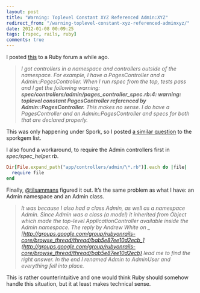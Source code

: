 ```yaml
---
layout: post
title: "Warning: Toplevel Constant XYZ Referenced Admin:XYZ"
redirect_from: "/warning-toplevel-constant-xyz-referenced-adminxyz/"
date: 2012-01-08 00:09:25
tags: [rspec, rails, ruby]
comments: true
---
```

I posted [this](http://www.ruby-forum.com/topic/1506818) to a Ruby forum a while ago.

> _I got controllers in a namespace and controllers outside of the namespace. For example, I have a PagesController and a Admin::PagesController. When I run rspec from the top, tests pass and I get the following warning: __spec/controllers/admin/pages_controller_spec.rb:4: warning: toplevel constant PagesController referenced by Admin::PagesController.__ This makes no sense. I do have a PagesController and an Admin::PagesController and specs for both that are declared properly._

This was only happening under Spork, so I posted [a similar question](http://groups.google.com/group/sporkgem/browse_thread/thread/54dfd1e885ad5373) to the sporkgem list.

I also found a workaround, to require the Admin controllers first in _spec/spec_helper.rb_.

```ruby
Dir[File.expand_path("app/controllers/admin/\*.rb")].each do |file|
  require file
end
```

Finally, [@tilsammans](https://twitter.com/#!/tilsammans) figured it out. It’s the same problem as what I have: an Admin namespace and an Admin class.

> _It was because I also had a class Admin, as well as a namespace Admin. Since Admin was a class (a model) it inherited from Object which made the top-level ApplicationController available inside the Admin namespace. The reply by Andrew White on _ [_http://groups.google.com/group/rubyonrails-core/browse_thread/thread/bab5e87ee10d2ecb_](http://groups.google.com/group/rubyonrails-core/browse_thread/thread/bab5e87ee10d2ecb)_ lead me to find the right answer. In the end I renamed Admin to AdminUser and everything fell into place._

This is rather counterintuitive and one would think Ruby should somehow handle this situation, but it at least makes technical sense.
